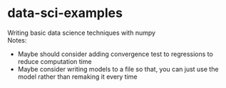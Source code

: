 # data-sci-examples
Writing basic data science techniques with numpy<br/>
Notes:
- Maybe should consider adding convergence test to regressions to reduce computation time
- Maybe consider writing models to a file so that, you can just use the model rather than remaking it every time
